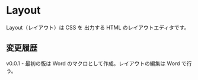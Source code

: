 # Layout
Layout（レイアウト）は CSS を 出力する HTML のレイアウトエディタです。

## 変更履歴
v0.0.1 - 最初の版は Word のマクロとして作成。レイアウトの編集は Word で行う。
